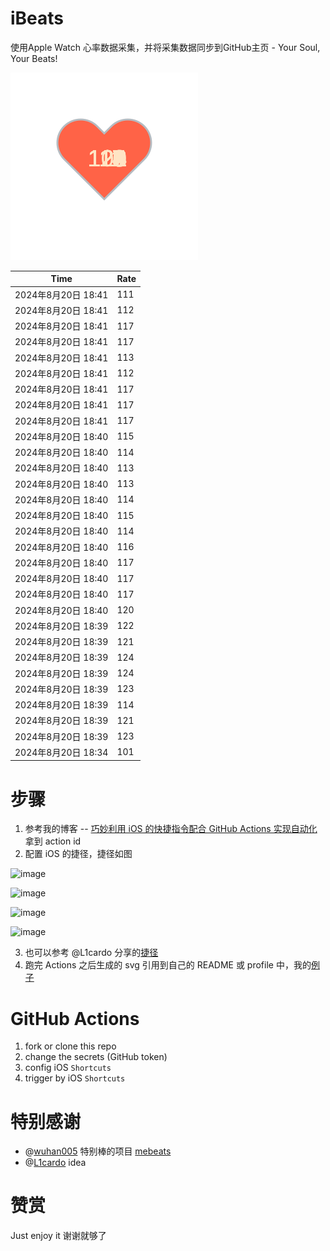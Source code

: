 # iBeats
使用Apple Watch 心率数据采集，并将采集数据同步到GitHub主页 - Your Soul, Your Beats!

![](./files/heart.svg)

<!--START_SECTION:my_heart_rate-->
| Time | Rate | 
 | ---- | ---- | 
| 2024年8月20日 18:41 | 111 |
| 2024年8月20日 18:41 | 112 |
| 2024年8月20日 18:41 | 117 |
| 2024年8月20日 18:41 | 117 |
| 2024年8月20日 18:41 | 113 |
| 2024年8月20日 18:41 | 112 |
| 2024年8月20日 18:41 | 117 |
| 2024年8月20日 18:41 | 117 |
| 2024年8月20日 18:41 | 117 |
| 2024年8月20日 18:40 | 115 |
| 2024年8月20日 18:40 | 114 |
| 2024年8月20日 18:40 | 113 |
| 2024年8月20日 18:40 | 113 |
| 2024年8月20日 18:40 | 114 |
| 2024年8月20日 18:40 | 115 |
| 2024年8月20日 18:40 | 114 |
| 2024年8月20日 18:40 | 116 |
| 2024年8月20日 18:40 | 117 |
| 2024年8月20日 18:40 | 117 |
| 2024年8月20日 18:40 | 117 |
| 2024年8月20日 18:40 | 120 |
| 2024年8月20日 18:39 | 122 |
| 2024年8月20日 18:39 | 121 |
| 2024年8月20日 18:39 | 124 |
| 2024年8月20日 18:39 | 124 |
| 2024年8月20日 18:39 | 123 |
| 2024年8月20日 18:39 | 114 |
| 2024年8月20日 18:39 | 121 |
| 2024年8月20日 18:39 | 123 |
| 2024年8月20日 18:34 | 101 |

<!--END_SECTION:my_heart_rate-->

# 步骤
1. 参考我的博客 -- [巧妙利用 iOS 的快捷指令配合 GitHub Actions 实现自动化](https://github.com/yihong0618/gitblog/issues/198) 拿到 action id
2. 配置 iOS 的捷径，捷径如图

![image](https://user-images.githubusercontent.com/15976103/122154218-0db0b480-ce97-11eb-93bb-5aec07c558dc.png)

![image](https://user-images.githubusercontent.com/15976103/122154236-186b4980-ce97-11eb-8e4b-70551a0391ae.png)

![image](https://user-images.githubusercontent.com/15976103/122154268-2d47dd00-ce97-11eb-902e-3acf292265a9.png)

![image](https://user-images.githubusercontent.com/15976103/122174055-fa144680-ceb4-11eb-9be2-3eb83cd516f7.png)

3. 也可以参考 @L1cardo 分享的[捷径](https://www.icloud.com/shortcuts/6ab6047b459c41ad822ad6b94b1c03d4)
4. 跑完 Actions 之后生成的 svg 引用到自己的 README 或 profile 中，我的[例子](https://github.com/yihong0618) 

# GitHub Actions

1. fork or clone this repo
2. change the secrets (GitHub token)
3. config iOS `Shortcuts` 
4. trigger by iOS `Shortcuts`

# 特别感谢
- @[wuhan005](https://github.com/wuhan005) 特别棒的项目 [mebeats](https://github.com/wuhan005/mebeats)
- @[L1cardo](https://github.com/L1cardo) idea

# 赞赏
Just enjoy it
谢谢就够了
